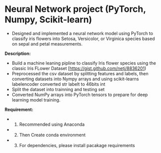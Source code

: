 
# Neural Network project (PyTorch, Numpy, Scikit-learn)

- Designed and implemented a neural network model using PyTorch to classify iris flowers into Setosa, Versicolor, or Virginica species based on sepal and petal measurements.

**Description:**

- Build a machine leaning pipline to classify Iris flower species using the classic Iris FLower Dataset [https://gist.github.com/netj/8836201)
- Preprocessed the csv dataset by splitting features and labels, then converting datasets into Nympy arrays and using scikit-learns labelencoder converted str labelt to 46bits int
- Split the dataset into trainning and testing set
- Converted NumPy arrays into PyTorch tensors to prepare for deep learning model training.

**Requirement:**

- 1. Recommended using Anaconda
- 2. Then Create conda environment
- 3. For dependencies, please install pacakage requirements
